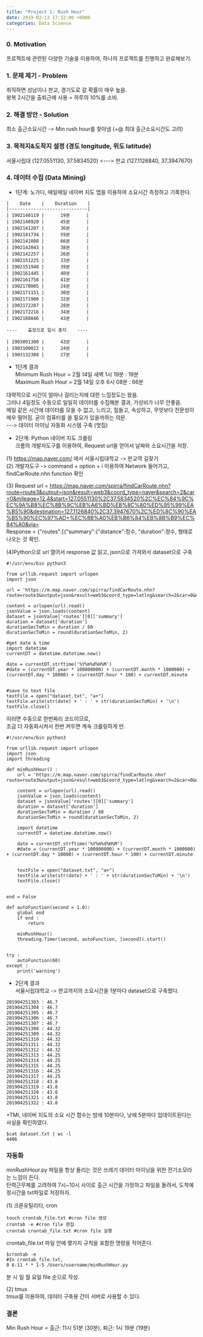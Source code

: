 ```yaml
---
title: "Project 1: Rush Hour"
date: 2019-02-13 17:32:00 +0900
categories: Data Science
---
```


### 0. Motivation
프로젝트에 관련된 다양한 기술을 이용하여, 하나의 프로젝트를 진행하고 완료해보기.


### 1. 문제 제기 - Problem      
취직하면 성남이나 판교, 경기도로 갈 확률이 매우 높음.    
왕복 2시간을 출퇴근에 사용 = 하루의 10%를 소비.


### 2. 해결 방안 - Solution     
최소 출근소요시간 -> Min rush hour를 찾아냄 (+@ 최대 출근소요시간도 고려)       

### 3. 목적지&도착지 설정 (경도 longitude, 위도 latitude)     
서울시립대 (127.0551130, 37.5834520) <---> 판교 (127.1126840, 37.3947670)

### 4. 데이터 수집 (Data Mining)     
- 1단계: 노가다, 매일매일 네이버 지도 앱을 이용하여 소요시간 측정하고 기록한다.

```
|    Date    |    Duration    |
|-----------------------------|
| 1902140119 |      19분      |
| 1902140920 |      45분      |
| 1902141207 |      36분      |
| 1902141734 |      59분      |
| 1902141808 |      66분      |
| 1902142043 |      38분      |
| 1902142257 |      26분      |
| 1902151225 |      33분      |
| 1902151948 |      39분      |
| 1902161445 |      40분      |
| 1902161758 |      41분      |
| 1902170005 |      24분      |
| 1902171151 |      30분      |
| 1902171900 |      32분      |
| 1902172207 |      28분      |
| 1902172216 |      34분      |
| 1902180846 |      43분      |

----    출장으로 일시 중지    ----

| 1903091300 |      43분      |
| 1903100022 |      24분      |
| 1903132308 |      27분      |
```


- 1단계 결과      
Minimum Rush Hour = 2월 14일 새벽 1시 19분 : 19분      
Maximum Rush Hour = 2월 14일 오후 6시 08분 : 66분

대략적으로 시간이 얼마나 걸리는지에 대한 느낌정도는 왔음.        
그러나 4일정도 수동으로 일일히 데이터를 수집해본 결과, 가성비가 너무 안좋음.        
매일 같은 시간에 데이터를 모을 수 없고, 느리고, 힘들고, 속상하고, 무엇보다 전문성이 매우 떨어짐. 굳이 컴퓨터를 쓸 필요가 있을까하는 의문.       
---> 데이터 마이닝 자동화 시스템 구축 (멋짐)


- 2단계: Python 네이버 지도 크롤링     
크롬의 개발자도구를 이용하여, Request url을 얻어서 날짜와 소요시간을 저장.

(1) https://map.naver.com/ 에서 서울시립대학교 -> 판교역 길찾기    
(2) 개발자도구 -> command + option + i 이용하여 Network 들어가고, findCarRoute.nhn function 확인    

(3) Request url = 
https://map.naver.com/spirra/findCarRoute.nhn?route=route3&output=json&result=web3&coord_type=naver&search=2&car=0&mileage=12.4&start=127.0551130%2C37.5834520%2C%EC%84%9C%EC%9A%B8%EC%8B%9C%EB%A6%BD%EB%8C%80%ED%95%99%EA%B5%90&destination=127.1126840%2C37.3947670%2C%ED%8C%90%EA%B5%90%EC%97%AD+%EC%8B%A0%EB%B6%84%EB%8B%B9%EC%84%A0&via=       
Response = {"routes":[{"summary":{"distance":정수, "duration":정수, 형태로 나오는 것 확인.

(4)Python으로 url 열어서 response 값 읽고, json으로 가져와서 dataset으로 구축    
```
#!/usr/env/bin python3

from urllib.request import urlopen
import json

url = 'https://m.map.naver.com/spirra/findCarRoute.nhn?route=route3&output=json&result=web3&coord_type=latlng&search=2&car=0&mileage=12.4&start=127.0551130%2C37.5834520%2C%EC%84%9C%EC%9A%B8%EC%8B%9C%EB%A6%BD%EB%8C%80%ED%95%99%EA%B5%90&destination=127.1126840%2C37.3947670%2C%ED%8C%90%EA%B5%90%EC%97%AD+%EC%8B%A0%EB%B6%84%EB%8B%B9%EC%84%A0'

content = urlopen(url).read()
jsonValue = json.loads(content)
dataset = jsonValue['routes'][0]['summary']
duration = dataset['duration']
durationSecToMin = duration / 60
durationSecToMin = round(durationSecToMin, 2)

#get date & time
import datetime
currentDT = datetime.datetime.now()

date = currentDT.strftime('%Y%m%d%H%M')
#date = (currentDT.year * 100000000) + (currentDT.month * 1000000) + (currentDT.day * 10000) + (currentDT.hour * 100) + currentDT.minute


#save to text file
textFile = open("dataset.txt", "a+")
textFile.write(str(date) + ' : ' + str(durationSecToMin) + '\n')
textFile.close()
```

이러면 수동으로 한번짜리 코드이므로,    
조금 더 자동화시켜서 한번 켜두면 계속 크롤링하게 만.
```
#!/usr/env/bin python3

from urllib.request import urlopen
import json
import threading

def minRushHour() :
    url = 'https://m.map.naver.com/spirra/findCarRoute.nhn?route=route3&output=json&result=web3&coord_type=latlng&search=2&car=0&mileage=12.4&start=127.0551130%2C37.5834520%2C%EC%84%9C%EC%9A%B8%EC%8B%9C%EB%A6%BD%EB%8C%80%ED%95%99%EA%B5%90&destination=127.1126840%2C37.3947670%2C%ED%8C%90%EA%B5%90%EC%97%AD+%EC%8B%A0%EB%B6%84%EB%8B%B9%EC%84%A0'

    content = urlopen(url).read()
    jsonValue = json.loads(content)
    dataset = jsonValue['routes'][0]['summary']
    duration = dataset['duration']
    durationSecToMin = duration / 60
    durationSecToMin = round(durationSecToMin, 2)

    import datetime
    currentDT = datetime.datetime.now()

    date = currentDT.strftime('%Y%m%d%H%M')
    #date = (currentDT.year * 100000000) + (currentDT.month * 1000000) + (currentDT.day * 10000) + (currentDT.hour * 100) + currentDT.minute


    textFile = open("dataset.txt", "a+")
    textFile.write(str(date) + ' : ' + str(durationSecToMin) + '\n')
    textFile.close()


end = False

def autoFunction(second = 1.0):
    global end
    if end :
        return

    minRushHour()
    threading.Timer(second, autoFunction, [second]).start()


try :
    autoFunction(60)
except :
    print('warning')
```

- 2단계 결과      
서울시립대학교 -> 판교까지의 소요시간을 1분마다 dataset으로 구축했다.
```
201904251303 : 46.7
201904251304 : 46.7
201904251305 : 46.7
201904251306 : 46.7
201904251307 : 46.7
201904251308 : 44.32
201904251309 : 44.32
201904251310 : 44.32
201904251311 : 44.32
201904251312 : 44.32
201904251313 : 44.25
201904251314 : 44.25
201904251315 : 44.25
201904251316 : 44.25
201904251317 : 44.25
201904251318 : 43.8
201904251319 : 43.8
201904251320 : 43.8
201904251321 : 43.8
201904251322 : 43.8
```

+TMI, 네이버 지도의 소요 시간 함수는 밤에 10분마다, 낮에 5분마다 업데이트된다는 사실을 확인하였다.
```
$cat dataset.txt | wc -l
4406
```

### 자동화
minRushHour.py 파일을 항상 돌리는 것은 쓰레기 데이터 마이닝을 위한 전기소모라는 느낌이 든다.        
탄력근무제를 고려하여 7시~10시 사이로 출근 시간을 가정하고 파일을 돌려서, 도착예정시간을 txt파일로 저장하자.         

(1) 크론유틸리티, cron        
```
touch crontab_file.txt #cron file 생성
crontab -e #cron file 편집
crontab crontab_file.txt #cron file 실행
```

crontab_file.txt 파일 안에 몇가지 규칙을 포함한 명령을 적어준다.        
```
$crontab -e
#In crontab_file.txt,
0 6-11 * * 1-5 /Users/username/minRushHour.py
```
분 시 일 월 요일 file 순으로 작성.

(2) tmux    
tmux를 이용하여, 데이터 구축용 간이 서버로 사용할 수 있다.


### 결론    
Min Rush Hour = 출근: 11시 51분 (30분), 퇴근: 1시 19분 (19분)

